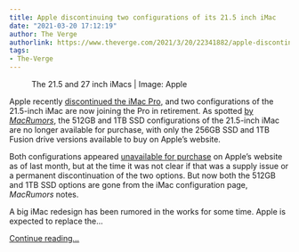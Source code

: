 ```yaml
---
title: Apple discontinuing two configurations of its 21.5 inch iMac
date: "2021-03-20 17:12:19"
author: The Verge
authorlink: https://www.theverge.com/2021/3/20/22341882/apple-discontinuing-21-5-inch-imac
tags:
- The-Verge
---
```

<figure>
      <img alt="" src="https://cdn.vox-cdn.com/thumbor/DUWgd5-YJjYedvU_sL9yJ_k_sj8=/48x0:2808x1840/1310x873/cdn.vox-cdn.com/uploads/chorus_image/image/68999258/Screen_Shot_2020_08_04_at_11.10.17_AM.0.png" />
        <figcaption>The 21.5 and 27 inch iMacs | Image: Apple</figcaption>
    </figure>

  <p id="fGSntk">Apple recently <a href="https://www.theverge.com/2021/3/6/22316831/apple-store-imac-pro-base-model-while-supplies-last">discontinued the iMac Pro,</a> and two configurations of the 21.5-inch iMac are now joining the Pro in retirement. As spotted <a href="https://www.macrumors.com/2021/03/20/512gb-1tb-ssd-imac-21-discontinued/">by <em>MacRumors</em></a>, the 512GB and 1TB SSD configurations of the 21.5-inch iMac are no longer available for purchase, with only the 256GB SSD and 1TB Fusion drive versions available to buy on Apple’s website. </p>
<p id="zlNXBM">Both configurations appeared <a href="https://www.macrumors.com/2021/02/25/21-5-inch-imac-ssd-upgrades-unavailable/">unavailable for purchase</a> on Apple’s website as of last month, but at the time it was not clear if that was a supply issue or a permanent discontinuation of the two options. But now both the 512GB and 1TB SSD options are gone from the iMac configuration page, <em>MacRumors</em> notes. </p>
<p id="ugEhbO">A big iMac redesign has been rumored in the works for some time. Apple is expected to replace the...</p>
  <p>
    <a href="https://www.theverge.com/2021/3/20/22341882/apple-discontinuing-21-5-inch-imac">Continue reading&hellip;</a>
  </p>